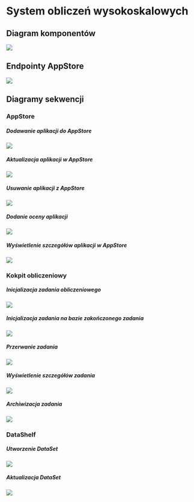 # System obliczeń wysokoskalowych

## Diagram komponentów

![](diagrams/diagram_komponentow_2.png)

## Endpointy AppStore
![](diagrams/endpointy_appstore.png)

## Diagramy sekwencji

### AppStore

##### Dodawanie aplikacji do AppStore

![](diagrams/ds_dodanie_aplikacji.png)

##### Aktualizacja aplikacji w AppStore

![](diagrams/ds_aktualizacja_app.png)

##### Usuwanie aplikacji z AppStore

![](diagrams/usuwanie_aplikacji.png)

##### Dodanie oceny aplikacji

![](diagrams/ocena_aplikacji.png)

##### Wyświetlenie szczegółów aplikacji w AppStore

![](diagrams/ds_szczegoly_aplikacji.png)


### Kokpit obliczeniowy

##### Inicjalizacja zadania obliczeniowego

![](diagrams/ds_inicjalizacja_taska.png)

##### Inicjalizacja zadania na bazie zakończonego zadania

![](diagrams/inicjalizacja_na_bazie_starego.png)

##### Przerwanie zadania

![](diagrams/ds_przerwanie_zadania.png)

##### Wyświetlenie szczegółów zadania

![](diagrams/szczegoly_zadania.png)

##### Archiwizacja zadania

![](diagrams/ds_archiwizacja.png)

### DataShelf

##### Utworzenie DataSet

![](diagrams/utworzenie_dataset.png)


##### Aktualizacja DataSet

![](diagrams/aktualizacja_dataset.png)
